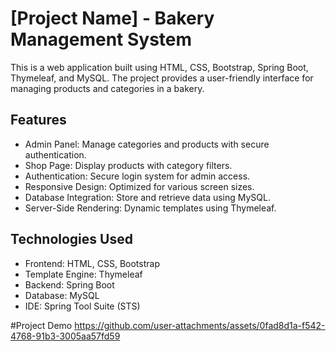 

# [Project Name] -  Bakery Management System

This is a web application built using HTML, CSS, Bootstrap, Spring Boot, Thymeleaf, and MySQL. The project provides a user-friendly interface for managing products and categories in a bakery.

## Features
- Admin Panel: Manage categories and products with secure authentication.
- Shop Page: Display products with category filters.
- Authentication: Secure login system for admin access.
- Responsive Design: Optimized for various screen sizes.
- Database Integration: Store and retrieve data using MySQL.
- Server-Side Rendering: Dynamic templates using Thymeleaf.

## Technologies Used
- Frontend: HTML, CSS, Bootstrap
- Template Engine: Thymeleaf
- Backend: Spring Boot
- Database: MySQL
- IDE: Spring Tool Suite (STS)

#Project Demo
https://github.com/user-attachments/assets/0fad8d1a-f542-4768-91b3-3005aa57fd59
